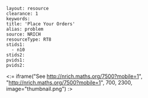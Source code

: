 ````
layout: resource
clearance: 1
keywords:
title: 'Place Your Orders'
alias: problem
source: NRICH
resourceType: RT8
stids1: 
  - n10
stids2:
pvids1:
pvids2:

````

<:= iframe("See http://nrich.maths.org/7500?mobile=1", "http://nrich.maths.org/7500?mobile=1", 700, 2300, image="thumbnail.png") :>

